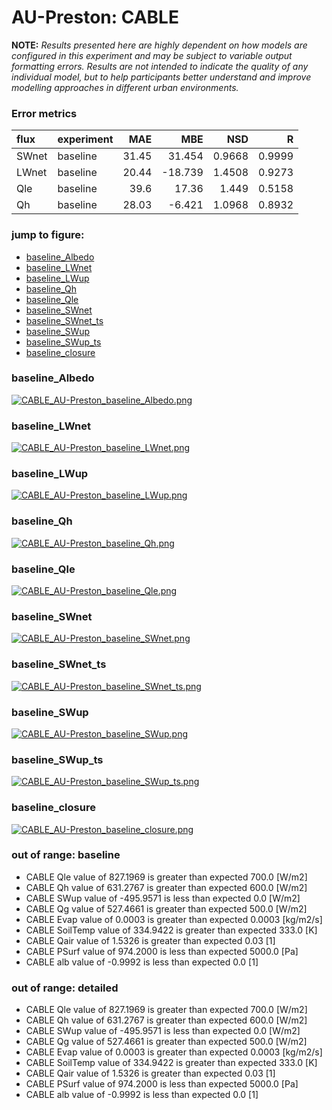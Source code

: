 # AU-Preston: CABLE

**NOTE:** *Results presented here are highly dependent on how models are configured in this experiment and may be subject to variable output formatting errors. Results are not intended to indicate the quality of any individual model, but to help participants better understand and improve modelling approaches in different urban environments.*

### Error metrics

| flux   | experiment   |   MAE |     MBE |    NSD |      R |
|:-------|:-------------|------:|--------:|-------:|-------:|
| SWnet  | baseline     | 31.45 |  31.454 | 0.9668 | 0.9999 |
| LWnet  | baseline     | 20.44 | -18.739 | 1.4508 | 0.9273 |
| Qle    | baseline     | 39.6  |  17.36  | 1.449  | 0.5158 |
| Qh     | baseline     | 28.03 |  -6.421 | 1.0968 | 0.8932 |

### jump to figure:
 - [baseline_Albedo](#baseline_albedo)
 - [baseline_LWnet](#baseline_lwnet)
 - [baseline_LWup](#baseline_lwup)
 - [baseline_Qh](#baseline_qh)
 - [baseline_Qle](#baseline_qle)
 - [baseline_SWnet](#baseline_swnet)
 - [baseline_SWnet_ts](#baseline_swnet_ts)
 - [baseline_SWup](#baseline_swup)
 - [baseline_SWup_ts](#baseline_swup_ts)
 - [baseline_closure](#baseline_closure)

### <a name="baseline_albedo"></a>baseline_Albedo
[![CABLE_AU-Preston_baseline_Albedo.png](CABLE_AU-Preston_baseline_Albedo.png)](CABLE_AU-Preston_baseline_Albedo.png)

### <a name="baseline_lwnet"></a>baseline_LWnet
[![CABLE_AU-Preston_baseline_LWnet.png](CABLE_AU-Preston_baseline_LWnet.png)](CABLE_AU-Preston_baseline_LWnet.png)

### <a name="baseline_lwup"></a>baseline_LWup
[![CABLE_AU-Preston_baseline_LWup.png](CABLE_AU-Preston_baseline_LWup.png)](CABLE_AU-Preston_baseline_LWup.png)

### <a name="baseline_qh"></a>baseline_Qh
[![CABLE_AU-Preston_baseline_Qh.png](CABLE_AU-Preston_baseline_Qh.png)](CABLE_AU-Preston_baseline_Qh.png)

### <a name="baseline_qle"></a>baseline_Qle
[![CABLE_AU-Preston_baseline_Qle.png](CABLE_AU-Preston_baseline_Qle.png)](CABLE_AU-Preston_baseline_Qle.png)

### <a name="baseline_swnet"></a>baseline_SWnet
[![CABLE_AU-Preston_baseline_SWnet.png](CABLE_AU-Preston_baseline_SWnet.png)](CABLE_AU-Preston_baseline_SWnet.png)

### <a name="baseline_swnet_ts"></a>baseline_SWnet_ts
[![CABLE_AU-Preston_baseline_SWnet_ts.png](CABLE_AU-Preston_baseline_SWnet_ts.png)](CABLE_AU-Preston_baseline_SWnet_ts.png)

### <a name="baseline_swup"></a>baseline_SWup
[![CABLE_AU-Preston_baseline_SWup.png](CABLE_AU-Preston_baseline_SWup.png)](CABLE_AU-Preston_baseline_SWup.png)

### <a name="baseline_swup_ts"></a>baseline_SWup_ts
[![CABLE_AU-Preston_baseline_SWup_ts.png](CABLE_AU-Preston_baseline_SWup_ts.png)](CABLE_AU-Preston_baseline_SWup_ts.png)

### <a name="baseline_closure"></a>baseline_closure
[![CABLE_AU-Preston_baseline_closure.png](CABLE_AU-Preston_baseline_closure.png)](CABLE_AU-Preston_baseline_closure.png)

### out of range: baseline

 - CABLE Qle value of 827.1969 is greater than expected 700.0 [W/m2]
 - CABLE Qh value of 631.2767 is greater than expected 600.0 [W/m2]
 - CABLE SWup value of -495.9571 is less than expected 0.0 [W/m2]
 - CABLE Qg value of 527.4661 is greater than expected 500.0 [W/m2]
 - CABLE Evap value of 0.0003 is greater than expected 0.0003 [kg/m2/s]
 - CABLE SoilTemp value of 334.9422 is greater than expected 333.0 [K]
 - CABLE Qair value of 1.5326 is greater than expected 0.03 [1]
 - CABLE PSurf value of 974.2000 is less than expected 5000.0 [Pa]
 - CABLE alb value of -0.9992 is less than expected 0.0 [1]

### out of range: detailed

 - CABLE Qle value of 827.1969 is greater than expected 700.0 [W/m2]
 - CABLE Qh value of 631.2767 is greater than expected 600.0 [W/m2]
 - CABLE SWup value of -495.9571 is less than expected 0.0 [W/m2]
 - CABLE Qg value of 527.4661 is greater than expected 500.0 [W/m2]
 - CABLE Evap value of 0.0003 is greater than expected 0.0003 [kg/m2/s]
 - CABLE SoilTemp value of 334.9422 is greater than expected 333.0 [K]
 - CABLE Qair value of 1.5326 is greater than expected 0.03 [1]
 - CABLE PSurf value of 974.2000 is less than expected 5000.0 [Pa]
 - CABLE alb value of -0.9992 is less than expected 0.0 [1]

